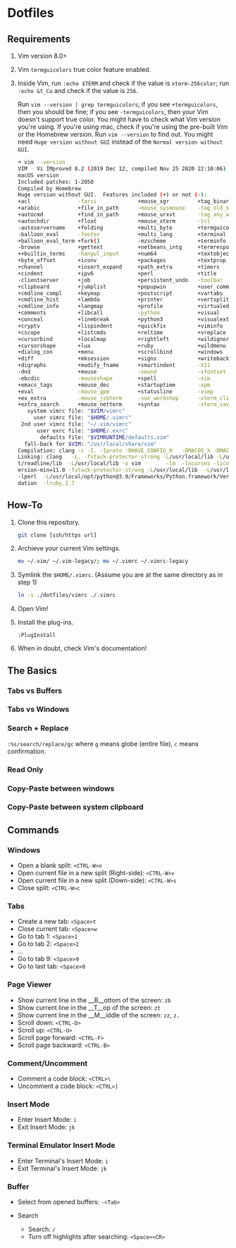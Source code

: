 # Dotfiles

## Requirements
1. Vim version 8.0+
2. Vim `termguicolors` true color feature enabled.
3. Inside Vim, run `:echo $TERM` and check if the value is `xterm-256color`;
   run `:echo &t_Co` and check if the value is `256`.

   Run `vim --version | grep termguicolors`; if you see `+termguicolors`, then you should be fine;
   if you see `-termguicolors`, then your Vim doesn't support true color. You might have to check
   what Vim version you're using. If you're using mac, check if you're using the pre-built Vim or
   the Homebrew version. Run `vim --version` to find out. You might need `Huge version without GUI`
   instead of the `Normal version without GUI`.

   ```bash
   ➜ vim --version
   VIM - Vi IMproved 8.2 (2019 Dec 12, compiled Nov 25 2020 22:10:06)
   macOS version
   Included patches: 1-2050
   Compiled by Homebrew
   Huge version without GUI.  Features included (+) or not (-):
   +acl               -farsi             +mouse_sgr         +tag_binary
   +arabic            +file_in_path      -mouse_sysmouse    -tag_old_static
   +autocmd           +find_in_path      +mouse_urxvt       -tag_any_white
   +autochdir         +float             +mouse_xterm       -tcl
   -autoservername    +folding           +multi_byte        +termguicolors
   -balloon_eval      -footer            +multi_lang        +terminal
   +balloon_eval_term +fork()            -mzscheme          +terminfo
   -browse            +gettext           +netbeans_intg     +termresponse
   ++builtin_terms    -hangul_input      +num64             +textobjects
   +byte_offset       +iconv             +packages          +textprop
   +channel           +insert_expand     +path_extra        +timers
   +cindent           +ipv6              +perl              +title
   -clientserver      +job               +persistent_undo   -toolbar
   +clipboard         +jumplist          +popupwin          +user_commands
   +cmdline_compl     +keymap            +postscript        +vartabs
   +cmdline_hist      +lambda            +printer           +vertsplit
   +cmdline_info      +langmap           +profile           +virtualedit
   +comments          +libcall           -python            +visual
   +conceal           +linebreak         +python3           +visualextra
   +cryptv            +lispindent        +quickfix          +viminfo
   +cscope            +listcmds          +reltime           +vreplace
   +cursorbind        +localmap          +rightleft         +wildignore
   +cursorshape       +lua               +ruby              +wildmenu
   +dialog_con        +menu              +scrollbind        +windows
   +diff              +mksession         +signs             +writebackup
   +digraphs          +modify_fname      +smartindent       -X11
   -dnd               +mouse             -sound             -xfontset
   -ebcdic            -mouseshape        +spell             -xim
   +emacs_tags        +mouse_dec         +startuptime       -xpm
   +eval              -mouse_gpm         +statusline        -xsmp
   +ex_extra          -mouse_jsbterm     -sun_workshop      -xterm_clipboard
   +extra_search      +mouse_netterm     +syntax            -xterm_save
      system vimrc file: "$VIM/vimrc"
        user vimrc file: "$HOME/.vimrc"
    2nd user vimrc file: "~/.vim/vimrc"
         user exrc file: "$HOME/.exrc"
          defaults file: "$VIMRUNTIME/defaults.vim"
     fall-back for $VIM: "/usr/local/share/vim"
   Compilation: clang -c -I. -Iproto -DHAVE_CONFIG_H   -DMACOS_X -DMACOS_X_DARWIN  -g -O2 -U_FORTIFY_SOURCE -D_FORTIFY_SOURCE=1
   Linking: clang   -L. -fstack-protector-strong -L/usr/local/lib -L/usr/local/opt/libyaml/lib -L/usr/local/opt/openssl@1.1/lib -L/usr/local/op
   t/readline/lib  -L/usr/local/lib -o vim        -lm  -lncurses -liconv -lintl -framework AppKit  -L/usr/local/opt/lua/lib -llua5.3 -mmacosx-v
   ersion-min=11.0 -fstack-protector-strong -L/usr/local/lib  -L/usr/local/Cellar/perl/5.32.0/lib/perl5/5.32.0/darwin-thread-multi-2level/CORE
   -lperl  -L/usr/local/opt/python@3.9/Frameworks/Python.framework/Versions/3.9/lib/python3.9/config-3.9-darwin -lpython3.9 -framework CoreFoun
   dation  -lruby.2.7
   ```

## How-To

1. Clone this repository.
   ```bash
   git clone [ssh/https url]
   ```

2. Archieve your current Vim settings.
   ```bash
   mv ~/.vim/ ~/.vim-legacy/; mv ~/.vimrc ~/.vimrc-legacy
   ```

3. Symlink the `$HOME/.vimrc`. (Assume you are at the same directory as in step 1)
   ```bash
   ln -s ./dotfiles/vimrc ./.vimrc
   ```

4. Open Vim!

5. Install the plug-ins.
   ```vim
   :PlugInstall
   ```

6. When in doubt, check Vim's documentation!

## The Basics

### Tabs vs Buffers


### Tabs vs Windows


### Search + Replace
`:%s/search/replace/gc` where `g` means globe (entire file), `c` means confirmation.

### Read Only


### Copy-Paste between windows


### Copy-Paste between system clipboard


## Commands

### Windows
* Open a blank split: `<CTRL-W>n`
* Open current file in a new split (Right-side): `<CTRL-W>v`
* Open current file in a new split (Down-side): `<CTRL-W>s`
* Close split: `<CTRL-W>c`

### Tabs
* Create a new tab: `<Space>t`
* Close current tab: `<Space>w`
* Go to tab 1: `<Space>1`
* Go to tab 2: `<Space>2`
* ...
* Go to tab 9: `<Space>9`
* Go to last tab: `<Space>0`

### Page Viewer
* Show current line in the __B__ottom of the screen: `zb`
* Show current line in the __T__op of the screen: `zt`
* Show current line in the __M__iddle of the screen: `zz`, `z.`
* Scroll down: `<CTRL-D>`
* Scroll up: `<CTRL-U>`
* Scroll page forward: `<CTRL-F>`
* Scroll page backward: `<CTRL-B>`

### Comment/Uncomment
* Comment a code block: `<CTRL>\`
* Uncomment a code block: `<CTRL>]`

### Insert Mode
* Enter Insert Mode: `i`
* Exit Insert Mode: `jk`

### Terminal Emulator Insert Mode
* Enter Terminal's Insert Mode: `i`
* Exit Terminal's Insert Mode: `jk`

### Buffer
* Select from opened buffers: `-<Tab>`

* Search
   * Search: `/`
   * Turn off highlights after searching: `<Space><CR>`

